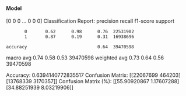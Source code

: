#### Model
[0 0 0 ... 0 0 0]
Classification Report:
              precision    recall  f1-score   support

           0       0.62      0.98      0.76  22531902
           1       0.87      0.19      0.31  16938696

    accuracy                           0.64  39470598
   macro avg       0.74      0.58      0.53  39470598
weighted avg       0.73      0.64      0.56  39470598

Accuracy: 0.6394140772835517
Confusion Matrix:
[[22067699   464203]
 [13768339  3170357]]
Confusion Matrix (%):
[[55.90920867  1.17607288]
 [34.88251939  8.03219906]]

